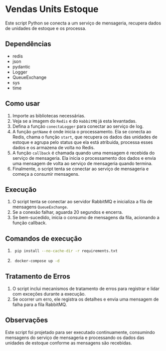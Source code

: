 # Vendas Units Estoque

Este script Python se conecta a um serviço de mensageria, recupera dados de unidades de estoque e os processa.

## Dependências

- redis
- json
- pydantic
- Logger
- QueueExchange
- sys
- time

## Como usar

1. Importe as bibliotecas necessárias.
2. Veja se a imagem do `Redis` e do `HabbitMQ` já esta levantadas.
3. Defina a função `conectaLogger` para conectar ao serviço de log.
4. A função `getName` é onde inicia o processamento. Ela se conecta ao Redis, chama o função `start`, que recupera os dados das unidades de estoque e agrupa pelo status que ela está atribuida, processa esses dados e os armazena de volta no Redis.
5. A função `callback` é chamada quando uma mensagem é recebida do serviço de mensageria. Ela inicia o processamento dos dados e envia uma mensagem de volta ao serviço de mensageria quando termina.
6. Finalmente, o script tenta se conectar ao serviço de mensageria e começa a consumir mensagens.

## Execução
1.  O script tenta se conectar ao servidor RabbitMQ e inicializa a fila de mensagens `QueueExchange`.
2.  Se a conexão falhar, aguarda 20 segundos e encerra.
3.  Se bem-sucedido, inicia o consumo de mensagens da fila, acionando a função callback.

## Comandos de execução
1. ```bash 
    pip install --no-cache-dir -r requirements.txt
   ```
2. ```bash 
    docker-compose up -d
    ```

## Tratamento de Erros

1.  O script inclui mecanismos de tratamento de erros para registrar e lidar com exceções durante a execução.
2.  Se ocorrer um erro, ele registra os detalhes e envia uma mensagem de falha para a fila RabbitMQ.

## Observações

Este script foi projetado para ser executado continuamente, consumindo mensagens do serviço de mensageria e processando os dados das unidades de estoque conforme as mensagens são recebidas.

